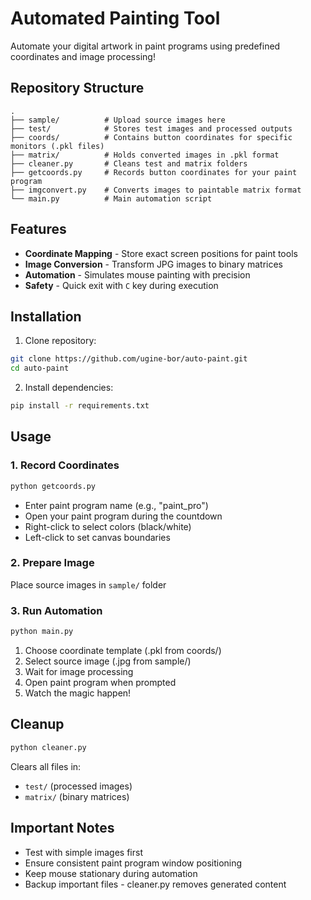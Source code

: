 # Automated Painting Tool

Automate your digital artwork in paint programs using predefined coordinates and image processing!

## Repository Structure

```
.
├── sample/          # Upload source images here
├── test/            # Stores test images and processed outputs
├── coords/          # Contains button coordinates for specific monitors (.pkl files)
├── matrix/          # Holds converted images in .pkl format
├── cleaner.py       # Cleans test and matrix folders
├── getcoords.py     # Records button coordinates for your paint program
├── imgconvert.py    # Converts images to paintable matrix format
└── main.py          # Main automation script
```

## Features

- **Coordinate Mapping** - Store exact screen positions for paint tools
- **Image Conversion** - Transform JPG images to binary matrices
- **Automation** - Simulates mouse painting with precision
- **Safety** - Quick exit with `C` key during execution

## Installation

1. Clone repository:
```bash
git clone https://github.com/ugine-bor/auto-paint.git
cd auto-paint
```

2. Install dependencies:
```bash
pip install -r requirements.txt
```

## Usage

### 1. Record Coordinates
```bash
python getcoords.py
```
- Enter paint program name (e.g., "paint_pro")
- Open your paint program during the countdown
- Right-click to select colors (black/white)
- Left-click to set canvas boundaries

### 2. Prepare Image
Place source images in `sample/` folder

### 3. Run Automation
```bash
python main.py
```
1. Choose coordinate template (.pkl from coords/)
2. Select source image (.jpg from sample/)
3. Wait for image processing
4. Open paint program when prompted
5. Watch the magic happen!

## Cleanup
```bash
python cleaner.py
```
Clears all files in:
- `test/` (processed images)
- `matrix/` (binary matrices)

## Important Notes
- Test with simple images first
- Ensure consistent paint program window positioning
- Keep mouse stationary during automation
- Backup important files - cleaner.py removes generated content
